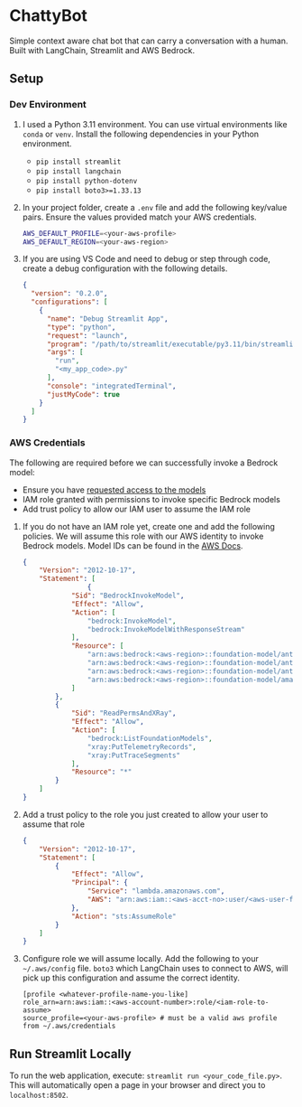 # ChattyBot

Simple context aware chat bot that can carry a conversation with a human.
Built with LangChain, Streamlit and AWS Bedrock.

## Setup

### Dev Environment

1. I used a Python 3.11 environment. You can use virtual environments like `conda` or `venv`. Install the following dependencies in your Python environment.
    - `pip install streamlit`
    - `pip install langchain`
    - `pip install python-dotenv`
    - `pip install boto3>=1.33.13`
    
2. In your project folder, create a `.env` file and add the following key/value pairs. Ensure the values provided match your AWS credentials.
    
    ```bash
    AWS_DEFAULT_PROFILE=<your-aws-profile>
    AWS_DEFAULT_REGION=<your-aws-region>
    ```
    

1. If you are using VS Code and need to debug or step through code, create a debug configuration with the following details.
    
    ```json
    {
      "version": "0.2.0",
      "configurations": [
        {
          "name": "Debug Streamlit App",
          "type": "python",
          "request": "launch",
          "program": "/path/to/streamlit/executable/py3.11/bin/streamlit",
          "args": [
            "run",
            "<my_app_code>.py"
          ],
          "console": "integratedTerminal",
          "justMyCode": true
        }
      ]
    }
    ```
    

### AWS Credentials

The following are required before we can successfully invoke a Bedrock model:

- Ensure you have [requested access to the models](https://docs.aws.amazon.com/bedrock/latest/userguide/model-access.html)
- IAM role granted with permissions to invoke specific Bedrock models
- Add trust policy to allow our IAM user to assume the IAM role

1. If you do not have an IAM role yet, create one and add the following policies. We will assume this role with our AWS identity to invoke Bedrock models. Model IDs can be found in the [AWS Docs](https://docs.aws.amazon.com/bedrock/latest/userguide/bedrock-reference.html).

    
    ```json
    {
        "Version": "2012-10-17",
        "Statement": [
    				{
                "Sid": "BedrockInvokeModel",
                "Effect": "Allow",
                "Action": [
                    "bedrock:InvokeModel",
                    "bedrock:InvokeModelWithResponseStream"
                ],
                "Resource": [
                    "arn:aws:bedrock:<aws-region>::foundation-model/anthropic.claude-v2",
                    "arn:aws:bedrock:<aws-region>::foundation-model/anthropic.claude-v2:1",
                    "arn:aws:bedrock:<aws-region>::foundation-model/anthropic.claude-instant-v1",
                    "arn:aws:bedrock:<aws-region>::foundation-model/amazon.titan-embed-text-v1"
                ]
            },
            {
                "Sid": "ReadPermsAndXRay",
                "Effect": "Allow",
                "Action": [
                    "bedrock:ListFoundationModels",
                    "xray:PutTelemetryRecords",
                    "xray:PutTraceSegments"
                ],
                "Resource": "*"
            }
        ]
    }
    ```
    

2. Add a trust policy to the role you just created to allow your user to assume that role
    
    ```json
    {
        "Version": "2012-10-17",
        "Statement": [
            {
                "Effect": "Allow",
                "Principal": {
                    "Service": "lambda.amazonaws.com",
                    "AWS": "arn:aws:iam::<aws-acct-no>:user/<aws-user-for-your-profile>"
                },
                "Action": "sts:AssumeRole"
            }
        ]
    }
    ```
    

3. Configure role we will assume locally. Add the following to your `~/.aws/config` file. `boto3` which LangChain uses to connect to AWS, will pick up this configuration and assume the correct identity.
    
    ```text
    [profile <whatever-profile-name-you-like]
    role_arn=arn:aws:iam::<aws-account-number>:role/<iam-role-to-assume>
    source_profile=<your-aws-profile> # must be a valid aws profile from ~/.aws/credentials
    ```

## Run Streamlit Locally
To run the web application, execute: `streamlit run <your_code_file.py>`.
This will automatically open a page in your browser and direct you to `localhost:8502`.
